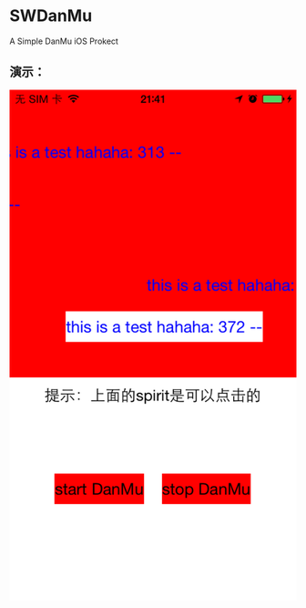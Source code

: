 # SWDanMu
A Simple DanMu iOS Prokect





## 演示：



![image fail](https://raw.githubusercontent.com/shede333/image-link/master/SWDanMu/demo.PNG)
